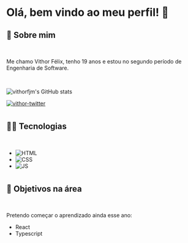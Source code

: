<h1>Olá, bem vindo ao meu perfil! 👋</h1>

## 🗿 Sobre mim

<br>

Me chamo Vithor Félix, tenho 19 anos e estou no segundo período de Engenharia de Software.

<br>


![vithorfjm's GitHub stats](https://github-readme-stats.vercel.app/api?username=vithorfjm&hide=issues,prs&theme=shades-of-purple&custom_title=Vithor%20Félix)

<a href="https://twitter.com/vithorfjm" target="_blank"><img src="https://img.shields.io/badge/Twitter-1DA1F2?style=for-the-badge&logo=twitter&logoColor=white" alt="vithor-twitter" target="_blank"></a>

# 

## 👨‍💻 Tecnologias

<br>

- ![HTML](https://img.shields.io/badge/HTML5-E34F26?style=for-the-badge&logo=html5&logoColor=white)
- ![CSS](https://img.shields.io/badge/CSS3-1572B6?style=for-the-badge&logo=css3&logoColor=white)
- ![JS](https://img.shields.io/badge/JavaScript-F7DF1E?style=for-the-badge&logo=javascript&logoColor=black)

#

## 📌 Objetivos na área

<br>

Pretendo começar o aprendizado ainda esse ano:
- React
- Typescript
